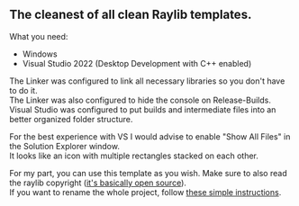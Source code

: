 ## The cleanest of all clean Raylib templates.

What you need:
- Windows
- Visual Studio 2022 (Desktop Development with C++ enabled)

The Linker was configured to link all necessary libraries so you don't have to do it. <br/>
The Linker was also configured to hide the console on Release-Builds. <br/>
Visual Studio was configured to put builds and intermediate files into an better organized folder structure. <br/>

For the best experience with VS I would advise to enable "Show All Files" in the Solution Explorer window. <br/>
It looks like an icon with multiple rectangles stacked on each other. <br/>

For my part, you can use this template as you wish. Make sure to also read the raylib copyright ([it's basically open source](https://www.raylib.com/license.html)). <br/>
If you want to rename the whole project, follow [these simple instructions](https://www.linkedin.com/pulse/how-rename-solution-project-visual-studio-/). <br/>
